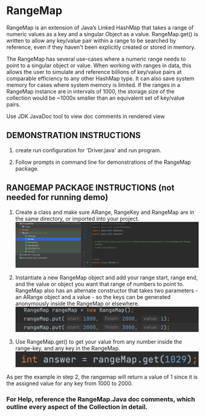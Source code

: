 # RangeMap
RangeMap is an extension of Java’s Linked HashMap that takes a range of numeric values as a key and a singular Object as a value. RangeMap.get() is written to allow any key/value pair within a range to be searched by reference, even if they haven't been explicitly created or stored in memory.

The RangeMap has several use-cases where a numeric range needs to point to a singular object or value.  When working with ranges in data, this allows the user to simulate and reference billions of key/value pairs at comparable efficiency to any other HashMap type.  It can also save system memory for cases where system memory is limited.  If the ranges in a RangeMap instance are in intervals of 1000, the storage size of the collection would be ~1000x smaller than an equivalent set of key/value pairs.

Use JDK JavaDoc tool to view doc comments in rendered view

## DEMONSTRATION INSTRUCTIONS

1.	create run configuration for 'Driver.java' and run program.

2.	Follow prompts in command line for demonstrations of the RangeMap package.




## RANGEMAP PACKAGE INSTRUCTIONS (not needed for running demo)

1. Create a class and make sure ARange, RangeKey and RangeMap are in the same directory, or imported into your project.
 ![image](Picture0.png)

2. Instantiate a new RangeMap object and add your range start, range end, and the value or object you want that range of numbers to point to. RangeMap also has an alternate constructor that takes two parameters - an ARange object and a value - so the keys can be generated anonymously inside the RangeMap or elsewhere.
 ![image](Picture1.png)
 


3. Use RangeMap.get() to get your value from any number inside the range-key, and any key in the RangeMap.
 ![image](Picture2.png)

As per the example in step 2, the rangemap will return a value of 1 since it is the assigned value for any key from 1000 to 2000.



### For Help, reference the RangeMap.Java doc comments, which outline every aspect of the Collection in detail.






